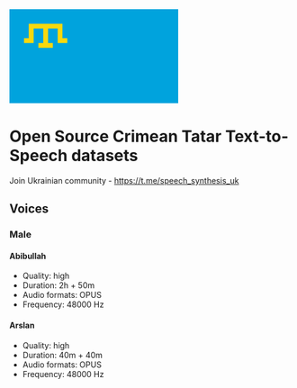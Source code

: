 <img src="./misc/Flag_of_the_Crimean_Tatar_people.svg.png" width="300"> 

# Open Source Crimean Tatar Text-to-Speech datasets

Join Ukrainian community - https://t.me/speech_synthesis_uk

## Voices

### Male

#### Abibullah

- Quality: high
- Duration: 2h + 50m
- Audio formats: OPUS
- Frequency: 48000 Hz

#### Arslan

- Quality: high
- Duration: 40m + 40m
- Audio formats: OPUS
- Frequency: 48000 Hz
